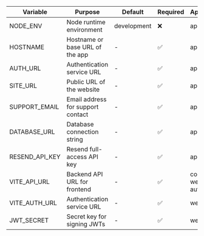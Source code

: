 | Variable       | Purpose                           | Default     | Required | Apps           |
| -------------- | --------------------------------- | ----------- | -------- | -------------- |
| NODE_ENV       | Node runtime environment          | development | ❌        | api            |
| HOSTNAME       | Hostname or base URL of the app   | -           | ✅        | api            |
| AUTH_URL       | Authentication service URL        | -           | ✅        | api            |
| SITE_URL       | Public URL of the website         | -           | ✅        | api            |
| SUPPORT_EMAIL  | Email address for support contact | -           | ✅        | api            |
| DATABASE_URL   | Database connection string        | -           | ✅        | api            |
| RESEND_API_KEY | Resend full-access API key        | -           | ✅        | api            |
| VITE_API_URL   | Backend API URL for frontend      | -           | ✅        | com, web, auth |
| VITE_AUTH_URL  | Authentication service URL        | -           | ✅        | web            |
| JWT_SECRET     | Secret key for signing JWTs       | -           | ✅        | web            |

